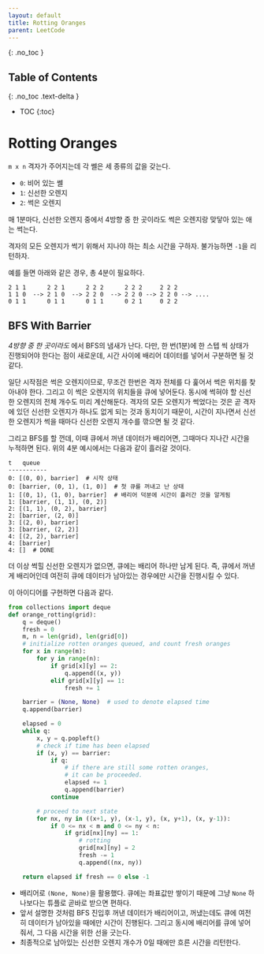 ```yaml
---
layout: default
title: Rotting Oranges
parent: LeetCode
---
```


{: .no_toc }
## Table of Contents
{: .no_toc .text-delta }
- TOC
{:toc}

# Rotting Oranges
 `m x n` 격자가 주어지는데 각 쎌은 세 종류의 값을 갖는다.
  - `0`: 비어 있는 쎌
  - `1`: 신선한 오렌지
  - `2`: 썩은 오렌지

 매 1분마다, 신선한 오렌지 중에서 4방향 중 한 곳이라도 썩은 오렌지랑
 맞닿아 있는 애는 썩는다.

 격자의 모든 오렌지가 썩기 위해서 지나야 하는 최소 시간을
 구하자. 불가능하면 `-1`을 리턴하자.

 예를 들면 아래와 같은 경우, 총 4분이 필요하다.

```
2 1 1      2 2 1      2 2 2      2 2 2     2 2 2
1 1 0  --> 2 1 0  --> 2 2 0  --> 2 2 0 --> 2 2 0 --> ....
0 1 1      0 1 1      0 1 1      0 2 1     0 2 2
```

## BFS With Barrier
 *4방향 중 한 곳이라도* 에서 BFS의 냄새가 난다. 다만, 한 번(1분)에 한
 스텝 씩 상태가 진행되어야 한다는 점이 새로운데, 시간 사이에 배리어
 데이터를 넣어서 구분하면 될 것 같다.

 일단 시작점은 썩은 오렌지이므로, 무조건 한번은 격자 전체를 다 훑어서
 썩은 위치를 찾아내야 한다. 그리고 이 썩은 오렌지의 위치들을 큐에
 넣어둔다. 동시에 썩혀야 할 신선한 오렌지의 전체 개수도 미리
 계산해둔다. 격자의 모든 오렌지가 썩었다는 것은 곧 격자에 있던 신선한
 오렌지가 하나도 없게 되는 것과 동치이기 때문이, 시간이 지나면서
 신선한 오렌지가 썩을 때마다 신선한 오렌지 개수를 깎으면 될 것 같다.

 그리고 BFS를 할 껀데, 이때 큐에서 꺼낸 데이터가 배리어면, 그때마다
 지나간 시간을 누적하면 된다. 위의 4분 예시에서는 다음과 같이 흘러갈
 것이다.

```
t   queue
-----------
0: [(0, 0), barrier]  # 시작 상태
0: [barrier, (0, 1), (1, 0)]  # 첫 큐를 꺼내고 난 상태
1: [(0, 1), (1, 0), barrier]  # 배리어 덕분에 시간이 흘러간 것을 알게됨
1: [barrier, (1, 1), (0, 2)]
2: [(1, 1), (0, 2), barrier]
2: [barrier, (2, 0)]
3: [(2, 0), barrier]
3: [barrier, (2, 2)]
4: [(2, 2), barrier]
4: [barrier]
4: []  # DONE
```

 더 이상 썩힐 신선한 오렌지가 없으면, 큐에는 배리어 하나만 남게
 된다. 즉, 큐에서 꺼낸게 배리어인데 여전히 큐에 데이터가 남아있는
 경우에만 시간을 진행시킬 수 있다.

 이 아이디어를 구현하면 다음과 같다.

```python
from collections import deque
def orange_rotting(grid):
    q = deque()
    fresh = 0
    m, n = len(grid), len(grid[0])
    # initialize rotten oranges queued, and count fresh oranges
    for x in range(m):
        for y in range(n):
            if grid[x][y] == 2:
                q.append((x, y))
            elif grid[x][y] == 1:
                fresh += 1

    barrier = (None, None)  # used to denote elapsed time
    q.append(barrier)

    elapsed = 0
    while q:
        x, y = q.popleft()
        # check if time has been elapsed
        if (x, y) == barrier:
            if q:
                # if there are still some rotten oranges,
                # it can be proceeded.
                elapsed += 1
                q.append(barrier)
            continue

        # proceed to next state
        for nx, ny in ((x+1, y), (x-1, y), (x, y+1), (x, y-1)):
            if 0 <= nx < m and 0 <= ny < n:
                if grid[nx][ny] == 1:
                    # rotting
                    grid[nx][ny] = 2
                    fresh -= 1
                    q.append((nx, ny))

    return elapsed if fresh == 0 else -1
```

 - 배리어로 `(None, None)`을 활용했다. 큐에는 좌표값만 쌓이기 때문에
   그냥 `None` 하나보다는 튜플로 곧바로 받으면 편하다.
 - 앞서 설명한 것처럼 BFS 진입후 꺼낸 데이터가 배리어이고, 꺼냈는데도
   큐에 여전히 데이터가 남아있을 때에만 시간이 진행된다. 그리고 동시에
   배리어를 큐에 넣어줘서, 그 다음 시간을 위한 선을 긋는다.
 - 최종적으로 남아있는 신선한 오렌지 개수가 0일 때에만 흐른 시간을
   리턴한다.
